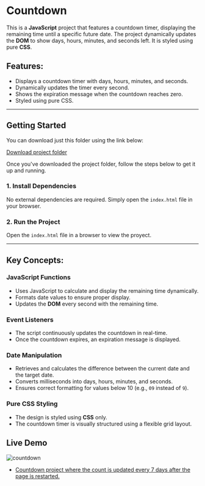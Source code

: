 # Countdown

This is a **JavaScript** project that features a countdown timer, displaying the remaining time until a specific future date. The project dynamically updates the **DOM** to show days, hours, minutes, and seconds left. It is styled using pure **CSS**.

## Features:
- Displays a countdown timer with days, hours, minutes, and seconds.
- Dynamically updates the timer every second.
- Shows the expiration message when the countdown reaches zero.
- Styled using pure CSS.

---

## Getting Started

You can download just this folder using the link below:

[Download project folder](https://downgit.github.io/#/home?url=https://github.com/armandomzn/javascript-components/tree/main/countdown)

Once you've downloaded the project folder, follow the steps below to get it up and running.

### 1. Install Dependencies
No external dependencies are required. Simply open the `index.html` file in your browser.

### 2. Run the Project
Open the `index.html` file in a browser to view the proyect.

---

## Key Concepts:

### JavaScript Functions
- Uses JavaScript to calculate and display the remaining time dynamically.
- Formats date values to ensure proper display.
- Updates the **DOM** every second with the remaining time.

### Event Listeners
- The script continuously updates the countdown in real-time.
- Once the countdown expires, an expiration message is displayed.

### Date Manipulation
- Retrieves and calculates the difference between the current date and the target date.
- Converts milliseconds into days, hours, minutes, and seconds.
- Ensures correct formatting for values below 10 (e.g., `09` instead of `9`).

### Pure CSS Styling
- The design is styled using **CSS** only.
- The countdown timer is visually structured using a flexible grid layout.

## Live Demo
![countdown](https://github.com/user-attachments/assets/449bf429-d97e-4161-81fc-56bac09b3a6f)
- [Countdown project where the count is updated every 7 days after the page is restarted.](https://gorgeous-frangipane-7ae5db.netlify.app/)
